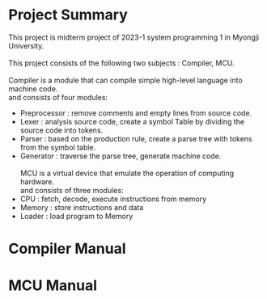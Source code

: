 # Project Summary

This project is midterm project of 2023-1 system programming 1 in Myongji University.
<br><br>
This project consists of the following two subjects : Compiler, MCU.
<br><br>
Compiler is a module that can compile simple high-level language into machine code.<br>
and consists of four modules:<br>

* Preprocessor : remove comments and empty lines from source code.
* Lexer : analysis source code, create a symbol Table by dividing the source code into tokens.
* Parser : based on the production rule, create a parse tree with tokens from the symbol table.
* Generator : traverse the parse tree, generate machine code.
  <br><br>
MCU is a virtual device that emulate the operation of computing hardware.<br>
and consists of three modules:<br>
* CPU : fetch, decode, execute instructions from memory
* Memory : store instructions and data
* Loader : load program to Memory


# Compiler Manual

# MCU Manual


